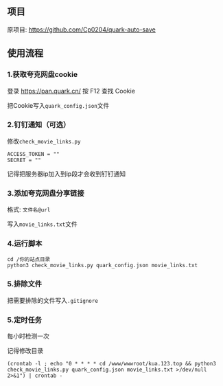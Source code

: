 
## 项目

原项目: https://github.com/Cp0204/quark-auto-save


## 使用流程

### 1.获取夸克网盘cookie

登录 https://pan.quark.cn/ 按 F12 查找 Cookie

把Cookie写入`quark_config.json`文件

### 2.钉钉通知（可选）

修改`check_movie_links.py`

```
ACCESS_TOKEN = ""
SECRET = ""
```

记得把服务器ip加入到ip段才会收到钉钉通知



### 3.添加夸克网盘分享链接

格式: `文件名@url`

写入`movie_links.txt`文件



### 4.运行脚本

```
cd /你的站点目录
python3 check_movie_links.py quark_config.json movie_links.txt
```



### 5.排除文件

把需要排除的文件写入`.gitignore` 

### 5.定时任务

每小时检测一次

记得修改目录

```
(crontab -l ; echo "0 * * * * cd /www/wwwroot/kua.123.top && python3 check_movie_links.py quark_config.json movie_links.txt >/dev/null 2>&1") | crontab -
```



<br>
